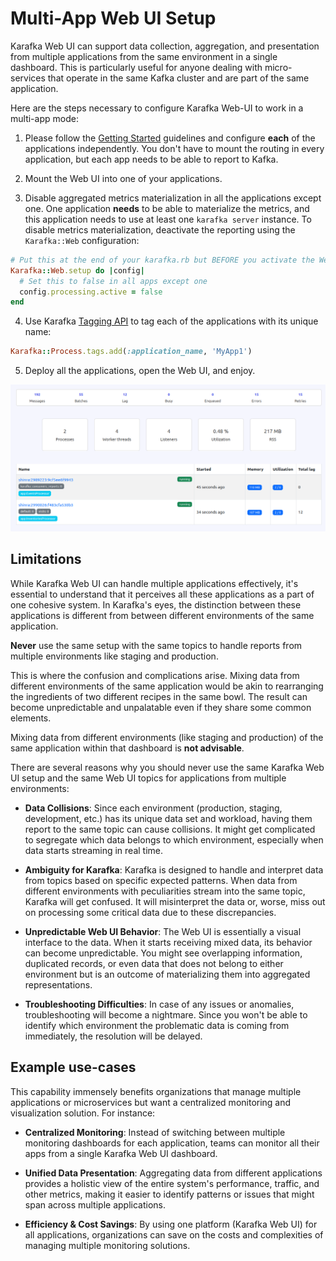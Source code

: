 # Multi-App Web UI Setup

Karafka Web UI can support data collection, aggregation, and presentation from multiple applications from the same environment in a single dashboard. This is particularly useful for anyone dealing with micro-services that operate in the same Kafka cluster and are part of the same application.

Here are the steps necessary to configure Karafka Web-UI to work in a multi-app mode:

1. Please follow the [Getting Started](Web-UI-Getting-Started) guidelines and configure **each** of the applications independently. You don't have to mount the routing in every application, but each app needs to be able to report to Kafka.

2. Mount the Web UI into one of your applications.

3. Disable aggregated metrics materialization in all the applications except one. One application **needs** to be able to materialize the metrics, and this application needs to use at least one `karafka server` instance. To disable metrics materialization, deactivate the reporting using the `Karafka::Web` configuration:

```ruby
# Put this at the end of your karafka.rb but BEFORE you activate the Web
Karafka::Web.setup do |config|
  # Set this to false in all apps except one
  config.processing.active = false
end
```

4. Use Karafka [Tagging API](Web-UI-Tagging) to tag each of the applications with its unique name:

```ruby
Karafka::Process.tags.add(:application_name, 'MyApp1')
```

5. Deploy all the applications, open the Web UI, and enjoy.

<p align="center">
  <img src="https://raw.githubusercontent.com/karafka/misc/master/printscreens/web-ui/multi-app.png" alt="karafka web multi-app processes view" />
</p>

## Limitations

While Karafka Web UI can handle multiple applications effectively, it's essential to understand that it perceives all these applications as a part of one cohesive system. In Karafka's eyes, the distinction between these applications is different from between different environments of the same application.

**Never** use the same setup with the same topics to handle reports from multiple environments like staging and production.

This is where the confusion and complications arise. Mixing data from different environments of the same application would be akin to rearranging the ingredients of two different recipes in the same bowl. The result can become unpredictable and unpalatable even if they share some common elements.

Mixing data from different environments (like staging and production) of the same application within that dashboard is **not advisable**.

There are several reasons why you should never use the same Karafka Web UI setup and the same Web UI topics for applications from multiple environments:

- **Data Collisions**: Since each environment (production, staging, development, etc.) has its unique data set and workload, having them report to the same topic can cause collisions. It might get complicated to segregate which data belongs to which environment, especially when data starts streaming in real time.

- **Ambiguity for Karafka**: Karafka is designed to handle and interpret data from topics based on specific expected patterns. When data from different environments with peculiarities stream into the same topic, Karafka will get confused. It will misinterpret the data or, worse, miss out on processing some critical data due to these discrepancies.

- **Unpredictable Web UI Behavior**: The Web UI is essentially a visual interface to the data. When it starts receiving mixed data, its behavior can become unpredictable. You might see overlapping information, duplicated records, or even data that does not belong to either environment but is an outcome of materializing them into aggregated representations.

- **Troubleshooting Difficulties**: In case of any issues or anomalies, troubleshooting will become a nightmare. Since you won't be able to identify which environment the problematic data is coming from immediately, the resolution will be delayed.


## Example use-cases

This capability immensely benefits organizations that manage multiple applications or microservices but want a centralized monitoring and visualization solution. For instance:

- **Centralized Monitoring**: Instead of switching between multiple monitoring dashboards for each application, teams can monitor all their apps from a single Karafka Web UI dashboard.

- **Unified Data Presentation**: Aggregating data from different applications provides a holistic view of the entire system's performance, traffic, and other metrics, making it easier to identify patterns or issues that might span across multiple applications.

- **Efficiency & Cost Savings**: By using one platform (Karafka Web UI) for all applications, organizations can save on the costs and complexities of managing multiple monitoring solutions.
